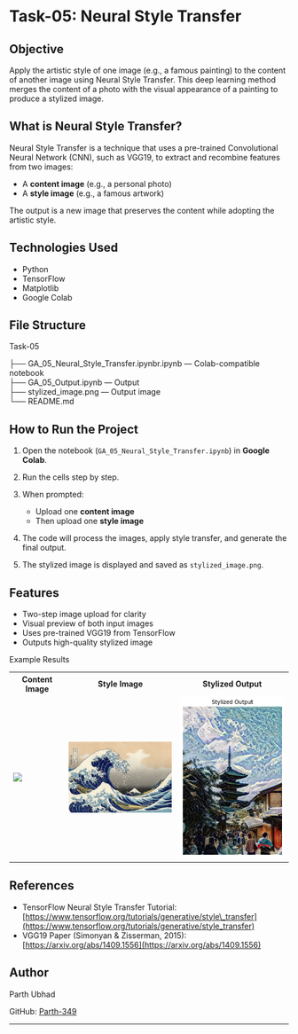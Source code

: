 
# Task-05: Neural Style Transfer

## Objective

Apply the artistic style of one image (e.g., a famous painting) to the content of another image using Neural Style Transfer. This deep learning method merges the content of a photo with the visual appearance of a painting to produce a stylized image.

## What is Neural Style Transfer?

Neural Style Transfer is a technique that uses a pre-trained Convolutional Neural Network (CNN), such as VGG19, to extract and recombine features from two images:

* A **content image** (e.g., a personal photo)
* A **style image** (e.g., a famous artwork)

The output is a new image that preserves the content while adopting the artistic style.

## Technologies Used

* Python
* TensorFlow
* Matplotlib
* Google Colab

## File Structure

Task-05

├── GA_05_Neural_Style_Transfer.ipynbr.ipynb — Colab-compatible notebook   
├── GA_05_Output.ipynb — Output  
├── stylized\_image.png — Output image    
└── README.md   

## How to Run the Project

1. Open the notebook (`GA_05_Neural_Style_Transfer.ipynb`) in **Google Colab**.
2. Run the cells step by step.
3. When prompted:

   * Upload one **content image**
   * Then upload one **style image**
4. The code will process the images, apply style transfer, and generate the final output.
5. The stylized image is displayed and saved as `stylized_image.png`.

## Features

* Two-step image upload for clarity
* Visual preview of both input images
* Uses pre-trained VGG19 from TensorFlow
* Outputs high-quality stylized image

Example Results
<table> <tr> <th>Content Image</th> <th>Style Image</th> <th>Stylized Output</th> </tr> <tr> <td><img src="https://github.com/Parth-349/PRODIGY_GA_05/blob/main/mohamed-jamil-latrach-WIrWXyYhq94-unsplash.jpg?raw=true" width="250"/></td> <td><img src="https://github.com/Parth-349/PRODIGY_GA_05/blob/main/The_Great_Wave_off_Kanagawa.jpg?raw=true" width="250"/></td> <td><img src="https://github.com/Parth-349/PRODIGY_GA_05/blob/main/stylized_image.png?raw=true" width="250"/></td> </tr> </table>

## References

* TensorFlow Neural Style Transfer Tutorial: [https://www.tensorflow.org/tutorials/generative/style\_transfer](https://www.tensorflow.org/tutorials/generative/style_transfer)
* VGG19 Paper (Simonyan & Zisserman, 2015): [https://arxiv.org/abs/1409.1556](https://arxiv.org/abs/1409.1556)

## Author

Parth Ubhad

GitHub: [Parth-349](https://github.com/Parth-349)

---


